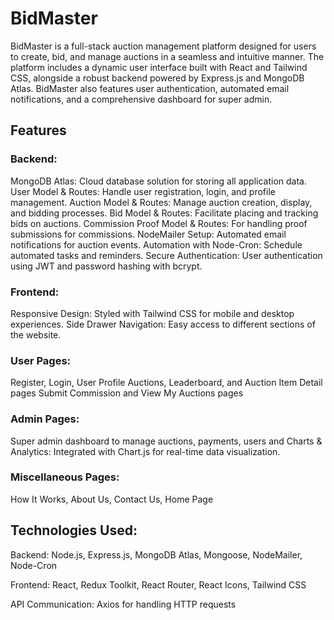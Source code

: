 # BidMaster
BidMaster is a full-stack auction management platform designed for users to create, bid, and manage auctions in a seamless and intuitive manner. The platform includes a dynamic user interface built with React and Tailwind CSS, alongside a robust backend powered by Express.js and MongoDB Atlas. BidMaster also features user authentication, automated email notifications, and a comprehensive dashboard for super admin.
## Features
### Backend:
MongoDB Atlas: Cloud database solution for storing all application data.
User Model & Routes: Handle user registration, login, and profile management.
Auction Model & Routes: Manage auction creation, display, and bidding processes.
Bid Model & Routes: Facilitate placing and tracking bids on auctions.
Commission Proof Model & Routes: For handling proof submissions for commissions.
NodeMailer Setup: Automated email notifications for auction events.
Automation with Node-Cron: Schedule automated tasks and reminders.
Secure Authentication: User authentication using JWT and password hashing with bcrypt.
### Frontend:
Responsive Design: Styled with Tailwind CSS for mobile and desktop experiences.
Side Drawer Navigation: Easy access to different sections of the website.
### User Pages:
Register, Login, User Profile
Auctions, Leaderboard, and Auction Item Detail pages
Submit Commission and View My Auctions pages
### Admin Pages:
Super admin dashboard to manage auctions, payments, users and 
Charts & Analytics: Integrated with Chart.js for real-time data visualization.
### Miscellaneous Pages:
How It Works, About Us, Contact Us, Home Page
## Technologies Used:
Backend: Node.js, Express.js, MongoDB Atlas, Mongoose, NodeMailer, Node-Cron

Frontend: React, Redux Toolkit, React Router, React Icons, Tailwind CSS

API Communication: Axios for handling HTTP requests
